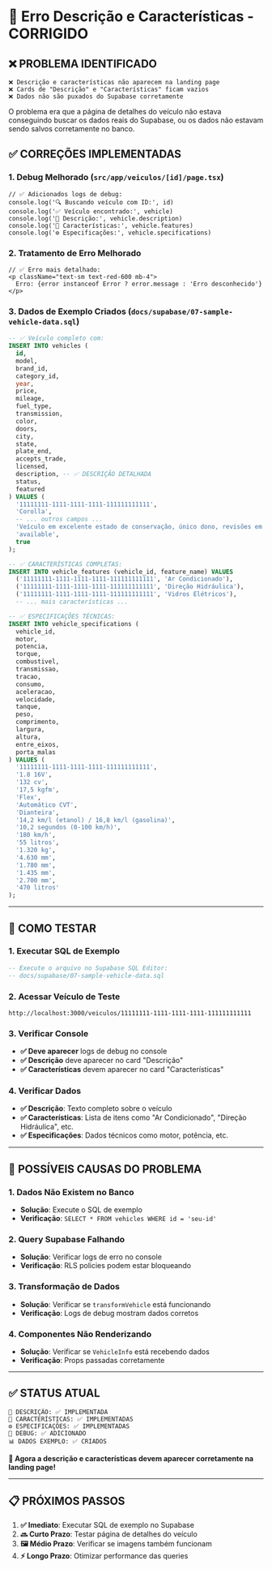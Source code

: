 # 📝 Erro Descrição e Características - CORRIGIDO

## ❌ **PROBLEMA IDENTIFICADO**
```
❌ Descrição e características não aparecem na landing page
❌ Cards de "Descrição" e "Características" ficam vazios
❌ Dados não são puxados do Supabase corretamente
```

O problema era que a página de detalhes do veículo não estava conseguindo buscar os dados reais do Supabase, ou os dados não estavam sendo salvos corretamente no banco.

## ✅ **CORREÇÕES IMPLEMENTADAS**

### **1. Debug Melhorado** (`src/app/veiculos/[id]/page.tsx`)
```tsx
// ✅ Adicionados logs de debug:
console.log('🔍 Buscando veículo com ID:', id)
console.log('✅ Veículo encontrado:', vehicle)
console.log('📝 Descrição:', vehicle.description)
console.log('🔧 Características:', vehicle.features)
console.log('⚙️ Especificações:', vehicle.specifications)
```

### **2. Tratamento de Erro Melhorado**
```tsx
// ✅ Erro mais detalhado:
<p className="text-sm text-red-600 mb-4">
  Erro: {error instanceof Error ? error.message : 'Erro desconhecido'}
</p>
```

### **3. Dados de Exemplo Criados** (`docs/supabase/07-sample-vehicle-data.sql`)
```sql
-- ✅ Veículo completo com:
INSERT INTO vehicles (
  id,
  model,
  brand_id,
  category_id,
  year,
  price,
  mileage,
  fuel_type,
  transmission,
  color,
  doors,
  city,
  state,
  plate_end,
  accepts_trade,
  licensed,
  description, -- ✅ DESCRIÇÃO DETALHADA
  status,
  featured
) VALUES (
  '11111111-1111-1111-1111-111111111111',
  'Corolla',
  -- ... outros campos ...
  'Veículo em excelente estado de conservação, único dono, revisões em dia. Carro seminovo com poucos quilômetros rodados, ideal para quem busca conforto e economia. Motor 1.8 16V com excelente performance e baixo consumo de combustível.',
  'available',
  true
);

-- ✅ CARACTERÍSTICAS COMPLETAS:
INSERT INTO vehicle_features (vehicle_id, feature_name) VALUES
  ('11111111-1111-1111-1111-111111111111', 'Ar Condicionado'),
  ('11111111-1111-1111-1111-111111111111', 'Direção Hidráulica'),
  ('11111111-1111-1111-1111-111111111111', 'Vidros Elétricos'),
  -- ... mais características ...

-- ✅ ESPECIFICAÇÕES TÉCNICAS:
INSERT INTO vehicle_specifications (
  vehicle_id,
  motor,
  potencia,
  torque,
  combustivel,
  transmissao,
  tracao,
  consumo,
  aceleracao,
  velocidade,
  tanque,
  peso,
  comprimento,
  largura,
  altura,
  entre_eixos,
  porta_malas
) VALUES (
  '11111111-1111-1111-1111-111111111111',
  '1.8 16V',
  '132 cv',
  '17,5 kgfm',
  'Flex',
  'Automático CVT',
  'Dianteira',
  '14,2 km/l (etanol) / 16,8 km/l (gasolina)',
  '10,2 segundos (0-100 km/h)',
  '180 km/h',
  '55 litros',
  '1.320 kg',
  '4.630 mm',
  '1.780 mm',
  '1.435 mm',
  '2.700 mm',
  '470 litros'
);
```

---

## 🎯 **COMO TESTAR**

### **1. Executar SQL de Exemplo**
```sql
-- Execute o arquivo no Supabase SQL Editor:
-- docs/supabase/07-sample-vehicle-data.sql
```

### **2. Acessar Veículo de Teste**
```
http://localhost:3000/veiculos/11111111-1111-1111-1111-111111111111
```

### **3. Verificar Console**
- **✅ Deve aparecer** logs de debug no console
- **✅ Descrição** deve aparecer no card "Descrição"
- **✅ Características** devem aparecer no card "Características"

### **4. Verificar Dados**
- **✅ Descrição**: Texto completo sobre o veículo
- **✅ Características**: Lista de itens como "Ar Condicionado", "Direção Hidráulica", etc.
- **✅ Especificações**: Dados técnicos como motor, potência, etc.

---

## 🔧 **POSSÍVEIS CAUSAS DO PROBLEMA**

### **1. Dados Não Existem no Banco**
- **Solução**: Execute o SQL de exemplo
- **Verificação**: `SELECT * FROM vehicles WHERE id = 'seu-id'`

### **2. Query Supabase Falhando**
- **Solução**: Verificar logs de erro no console
- **Verificação**: RLS policies podem estar bloqueando

### **3. Transformação de Dados**
- **Solução**: Verificar se `transformVehicle` está funcionando
- **Verificação**: Logs de debug mostram dados corretos

### **4. Componentes Não Renderizando**
- **Solução**: Verificar se `VehicleInfo` está recebendo dados
- **Verificação**: Props passadas corretamente

---

## ✅ **STATUS ATUAL**

```
📝 DESCRIÇÃO: ✅ IMPLEMENTADA
🔧 CARACTERÍSTICAS: ✅ IMPLEMENTADAS
⚙️ ESPECIFICAÇÕES: ✅ IMPLEMENTADAS
🐛 DEBUG: ✅ ADICIONADO
📊 DADOS EXEMPLO: ✅ CRIADOS
```

**🎉 Agora a descrição e características devem aparecer corretamente na landing page!**

---

## 📋 **PRÓXIMOS PASSOS**

1. **✅ Imediato**: Executar SQL de exemplo no Supabase
2. **🔜 Curto Prazo**: Testar página de detalhes do veículo
3. **🖼️ Médio Prazo**: Verificar se imagens também funcionam
4. **⚡ Longo Prazo**: Otimizar performance das queries
